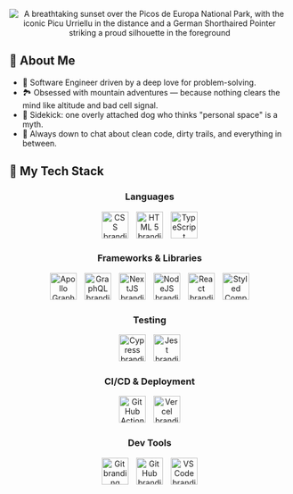 <p align="center">
  <img src="https://github.com/user-attachments/assets/3e5c3a29-44e6-4b42-9433-d115433ff673"
    alt="A breathtaking sunset over the Picos de Europa National Park, with the iconic Picu Urriellu in the distance and a German Shorthaired Pointer striking a proud silhouette in the foreground">
</p>

## 🧠 About Me

- 💼 Software Engineer driven by a deep love for problem-solving.
- 🏞️ Obsessed with mountain adventures — because nothing clears the mind like altitude and bad cell signal.
- 🐶 Sidekick: one overly attached dog who thinks "personal space" is a myth.
- 💬 Always down to chat about clean code, dirty trails, and everything in between.

## 🚀 My Tech Stack

<div align="center">
  <h3>Languages</h3>
  <picture>
    <source media="(prefers-color-scheme: dark)" srcset="https://github.com/user-attachments/assets/6c6bbc80-c601-4b42-96ce-ee0fa7a444c0">
    <source media="(prefers-color-scheme: light)" srcset="https://github.com/user-attachments/assets/d19f445e-44b6-4825-8bc4-f2cadde6197e">
    <img alt="CSS branding logo" src="https://github.com/user-attachments/assets/d19f445e-44b6-4825-8bc4-f2cadde6197e" height="48" hspace="5">
  </picture>
  <picture>
    <source media="(prefers-color-scheme: dark)" srcset="https://github.com/user-attachments/assets/a1585b3d-9117-444a-8bee-c8b27966d4c9">
    <source media="(prefers-color-scheme: light)" srcset="https://github.com/user-attachments/assets/e81bb14e-45b5-42f2-9a96-787c69d4f86b">
    <img alt="HTML 5 branding logo" src="https://github.com/user-attachments/assets/e81bb14e-45b5-42f2-9a96-787c69d4f86b" height="48" hspace="5">
  </picture>
  <picture>
    <source media="(prefers-color-scheme: dark)" srcset="https://github.com/user-attachments/assets/7d2f47b0-d19d-4870-9977-3b76c24aaebe">
    <source media="(prefers-color-scheme: light)" srcset="https://github.com/user-attachments/assets/8d030e06-e841-4ad1-9c9f-2e76565ec0ea">
    <img alt="TypeScript branding logo" src="https://github.com/user-attachments/assets/8d030e06-e841-4ad1-9c9f-2e76565ec0ea" height="48" hspace="5">
  </picture>
</div>

<div align="center">
  <h3>Frameworks & Libraries</h3>
  <picture>
    <source media="(prefers-color-scheme: dark)" srcset="https://github.com/user-attachments/assets/b766fd51-1d44-4878-8e02-136155788366">
    <source media="(prefers-color-scheme: light)" srcset="https://github.com/user-attachments/assets/3d47f178-2524-4f7c-aded-6d90fb0c8b94">
    <img alt="Apollo GraphQL branding logo" src="https://github.com/user-attachments/assets/3d47f178-2524-4f7c-aded-6d90fb0c8b94" height="48" hspace="5">
  </picture>
  <picture>
    <source media="(prefers-color-scheme: dark)" srcset="https://github.com/user-attachments/assets/a2e05e3e-d43e-4bd4-9507-12b682bde606">
    <source media="(prefers-color-scheme: light)" srcset="https://github.com/user-attachments/assets/a1f2a293-986d-48c1-9d15-a892506e2817">
    <img alt="GraphQL branding logo" src="https://github.com/user-attachments/assets/a1f2a293-986d-48c1-9d15-a892506e2817" height="48" hspace="5">
  </picture>
  <picture>
    <source media="(prefers-color-scheme: dark)" srcset="https://github.com/user-attachments/assets/f761f3de-d573-41ce-afb1-664c9bde4879">
    <source media="(prefers-color-scheme: light)" srcset="https://github.com/user-attachments/assets/24201c10-e444-40e0-8f7f-f8df117996d7">
    <img alt="NextJS branding logo" src="https://github.com/user-attachments/assets/24201c10-e444-40e0-8f7f-f8df117996d7" height="48" hspace="5">
  </picture>
  <picture>
    <source media="(prefers-color-scheme: dark)" srcset="https://github.com/user-attachments/assets/83b4d537-cf05-42c8-9066-da0b0f560092">
    <source media="(prefers-color-scheme: light)" srcset="https://github.com/user-attachments/assets/687cd481-321a-4a9d-81d5-724b4f970059">
    <img alt="NodeJS branding logo" src="https://github.com/user-attachments/assets/687cd481-321a-4a9d-81d5-724b4f970059" height="48" hspace="5">
  </picture>
  <picture>
    <source media="(prefers-color-scheme: dark)" srcset="https://github.com/user-attachments/assets/2526c693-499c-4eb9-8b05-1aa5e990916c">
    <source media="(prefers-color-scheme: light)" srcset="https://github.com/user-attachments/assets/31646168-0076-44db-9db4-d02b49a7deb9">
    <img alt="React branding logo" src="https://github.com/user-attachments/assets/31646168-0076-44db-9db4-d02b49a7deb9" height="48" hspace="5">
  </picture>
  <picture>
    <source media="(prefers-color-scheme: dark)" srcset="https://github.com/user-attachments/assets/b2e24adb-f353-4ae1-844c-3a550c3c185b">
    <source media="(prefers-color-scheme: light)" srcset="https://github.com/user-attachments/assets/d0a867da-d6d9-4fe4-9fa0-d1103bfaecab">
    <img alt="Styled Components branding logo" src="https://github.com/user-attachments/assets/d0a867da-d6d9-4fe4-9fa0-d1103bfaecab" height="48" hspace="5">
  </picture>
</div>

<div align="center">
  <h3>Testing</h3>
  <picture>
    <source media="(prefers-color-scheme: dark)" srcset="https://github.com/user-attachments/assets/bc5e3ac4-5b1d-4b42-bc29-f010e4738bb4">
    <source media="(prefers-color-scheme: light)" srcset="https://github.com/user-attachments/assets/07664f6a-a3cb-4fdc-9d5d-3f1f709e5014">
    <img alt="Cypress branding logo" src="https://github.com/user-attachments/assets/07664f6a-a3cb-4fdc-9d5d-3f1f709e5014" height="48" hspace="5">
  </picture>
  <picture>
    <source media="(prefers-color-scheme: dark)" srcset="https://github.com/user-attachments/assets/b6f4deb3-8f51-430a-ab38-df80fdd0d4dc">
    <source media="(prefers-color-scheme: light)" srcset="https://github.com/user-attachments/assets/e036154e-e87c-4662-9d02-773f128988a8">
    <img alt="Jest branding logo" src="https://github.com/user-attachments/assets/e036154e-e87c-4662-9d02-773f128988a8" height="48" hspace="5">
  </picture>  
</div>

<div align="center">
  <h3>CI/CD & Deployment</h3>
  <picture>
    <source media="(prefers-color-scheme: dark)" srcset="https://github.com/user-attachments/assets/eb44a21b-1e04-4daf-8adf-c061e07e817e">
    <source media="(prefers-color-scheme: light)" srcset="https://github.com/user-attachments/assets/921562f8-87f2-4b5d-8865-bc04d4635e2f">
    <img alt="GitHub Actions branding logo" src="https://github.com/user-attachments/assets/921562f8-87f2-4b5d-8865-bc04d4635e2f" height="48" hspace="5">
  </picture>
  <picture>
    <source media="(prefers-color-scheme: dark)" srcset="https://github.com/user-attachments/assets/aa4c7a57-7ff6-4236-a814-75387294b172">
    <source media="(prefers-color-scheme: light)" srcset="https://github.com/user-attachments/assets/c1711cf3-58d4-4afb-b1af-c3e9a257ea57">
    <img alt="Vercel branding logo" src="https://github.com/user-attachments/assets/c1711cf3-58d4-4afb-b1af-c3e9a257ea57" height="48" hspace="5">
  </picture>
</div>

<div align="center">
  <h3>Dev Tools</h3>
  <picture>
    <source media="(prefers-color-scheme: dark)" srcset="https://github.com/user-attachments/assets/045c197f-9335-4593-a075-4cd872b1bc35">
    <source media="(prefers-color-scheme: light)" srcset="https://github.com/user-attachments/assets/9354b566-865e-4a62-8573-84087307320c">
    <img alt="Git branding logo" src="https://github.com/user-attachments/assets/9354b566-865e-4a62-8573-84087307320c" height="48" hspace="5">
  </picture>
  <picture>
    <source media="(prefers-color-scheme: dark)" srcset="https://github.com/user-attachments/assets/2c3d6552-6aeb-4bb2-a9ed-264b53449ee1">
    <source media="(prefers-color-scheme: light)" srcset="https://github.com/user-attachments/assets/2a61200e-595b-4e10-b073-8417ae3abed6">
    <img alt="GitHub branding logo" src="https://github.com/user-attachments/assets/2a61200e-595b-4e10-b073-8417ae3abed6" height="48" hspace="5">
  </picture>
  <picture>
    <source media="(prefers-color-scheme: dark)" srcset="https://github.com/user-attachments/assets/f41c539b-cf88-4f12-9458-906ea2326558">
    <source media="(prefers-color-scheme: light)" srcset="https://github.com/user-attachments/assets/e45b64bf-cc0d-463b-87af-5cc248b647a9">
    <img alt="VS Code branding logo" src="https://github.com/user-attachments/assets/e45b64bf-cc0d-463b-87af-5cc248b647a9" height="48" hspace="5">
  </picture>
</div>
